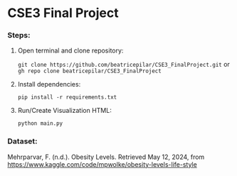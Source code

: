 # CSE3 Final Project

### Steps:
1. Open terminal and clone repository: 
   
   `git clone https://github.com/beatricepilar/CSE3_FinalProject.git` or `gh repo clone beatricepilar/CSE3_FinalProject`
   
3. Install dependencies: 
   
    `pip install -r requirements.txt`


4. Run/Create Visualization HTML: 

     `python main.py`

### Dataset:
Mehrparvar, F. (n.d.). Obesity Levels. Retrieved May 12, 2024, from https://www.kaggle.com/code/mpwolke/obesity-levels-life-style
   
